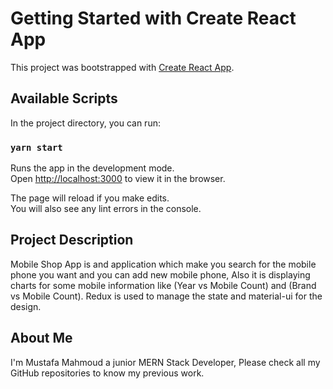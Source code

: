# Getting Started with Create React App

This project was bootstrapped with [Create React App](https://github.com/facebook/create-react-app).

## Available Scripts

In the project directory, you can run:

### `yarn start`

Runs the app in the development mode.\
Open [http://localhost:3000](http://localhost:3000) to view it in the browser.

The page will reload if you make edits.\
You will also see any lint errors in the console.

## Project Description

Mobile Shop App is and application which make you search for the mobile phone you want and you can add new mobile phone, Also it is displaying charts for some mobile information like (Year vs Mobile Count) and (Brand vs Mobile Count). Redux is used to manage the state and material-ui for the design.

## About Me

I'm Mustafa Mahmoud a junior MERN Stack Developer, Please check all my GitHub repositories to know my previous work.

